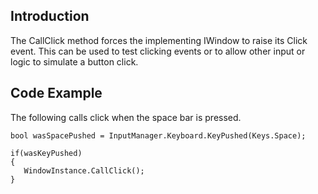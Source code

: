 ## Introduction

The CallClick method forces the implementing IWindow to raise its Click event. This can be used to test clicking events or to allow other input or logic to simulate a button click.

## Code Example

The following calls click when the space bar is pressed.


    bool wasSpacePushed = InputManager.Keyboard.KeyPushed(Keys.Space);

    if(wasKeyPushed)
    {
       WindowInstance.CallClick();
    }
